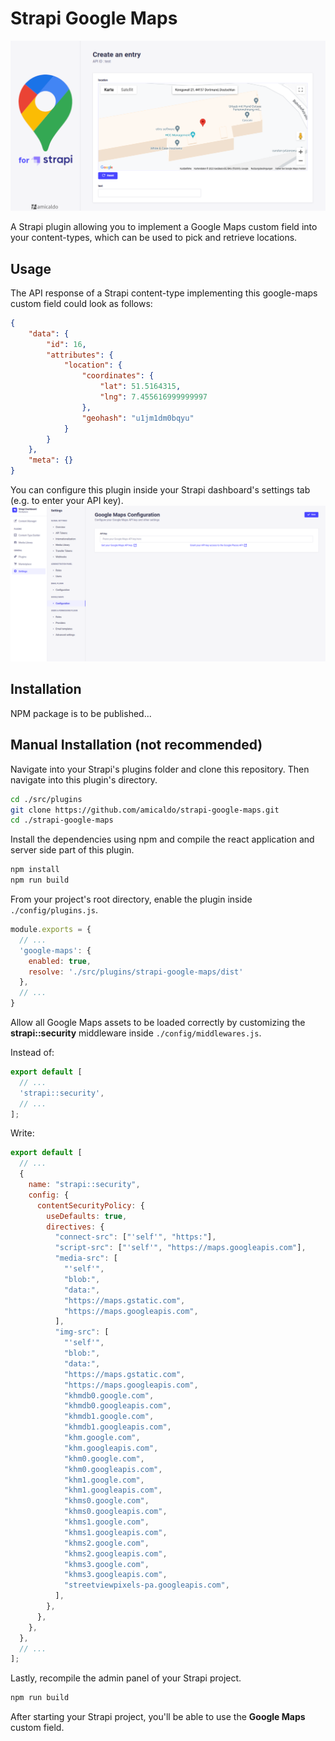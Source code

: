 
# Strapi Google Maps

![Preview](https://github.com/amicaldo/strapi-google-maps/blob/main/pictures/preview.png?raw=true)

A Strapi plugin allowing you to implement a Google Maps custom field into your content-types, which can be used to pick and retrieve locations.
## Usage

The API response of a Strapi content-type implementing this google-maps custom field could look as follows:
```json
{
    "data": {
        "id": 16,
        "attributes": {
            "location": {
                "coordinates": {
                    "lat": 51.5164315,
                    "lng": 7.455616999999997
                },
                "geohash": "u1jm1dm0bqyu"
            }
        }
    },
    "meta": {}
}
```

You can configure this plugin inside your Strapi dashboard's settings tab (e.g. to enter your API key).
![Configuration](https://github.com/amicaldo/strapi-google-maps/blob/main/pictures/configuration.png?raw=true)
## Installation

NPM package is to be published...
## Manual Installation (not recommended)

Navigate into your Strapi's plugins folder and clone this repository.
Then navigate into this plugin's directory.

```bash
cd ./src/plugins
git clone https://github.com/amicaldo/strapi-google-maps.git
cd ./strapi-google-maps
```

Install the dependencies using npm and compile the react application and server side part of this plugin.

```bash
npm install
npm run build
```


From your project's root directory, enable the plugin inside `./config/plugins.js`.

```js
module.exports = {
  // ...
  'google-maps': {
    enabled: true,
    resolve: './src/plugins/strapi-google-maps/dist'
  },
  // ...
}
```

Allow all Google Maps assets to be loaded correctly by customizing the **strapi::security** middleware inside `./config/middlewares.js`.

Instead of:
```js
export default [
  // ...
  'strapi::security',
  // ...
];
```

Write:
```js
export default [
  // ...
  {
    name: "strapi::security",
    config: {
      contentSecurityPolicy: {
        useDefaults: true,
        directives: {
          "connect-src": ["'self'", "https:"],
          "script-src": ["'self'", "https://maps.googleapis.com"],
          "media-src": [
            "'self'",
            "blob:",
            "data:",
            "https://maps.gstatic.com",
            "https://maps.googleapis.com",
          ],
          "img-src": [
            "'self'",
            "blob:",
            "data:",
            "https://maps.gstatic.com",
            "https://maps.googleapis.com",
            "khmdb0.google.com",
            "khmdb0.googleapis.com",
            "khmdb1.google.com",
            "khmdb1.googleapis.com",
            "khm.google.com",
            "khm.googleapis.com",
            "khm0.google.com",
            "khm0.googleapis.com",
            "khm1.google.com",
            "khm1.googleapis.com",
            "khms0.google.com",
            "khms0.googleapis.com",
            "khms1.google.com",
            "khms1.googleapis.com",
            "khms2.google.com",
            "khms2.googleapis.com",
            "khms3.google.com",
            "khms3.googleapis.com",
            "streetviewpixels-pa.googleapis.com",
          ],
        },
      },
    },
  },
  // ...
];
```

Lastly, recompile the admin panel of your Strapi project.

```bash
npm run build
```

After starting your Strapi project, you'll be able to use the **Google Maps** custom field.